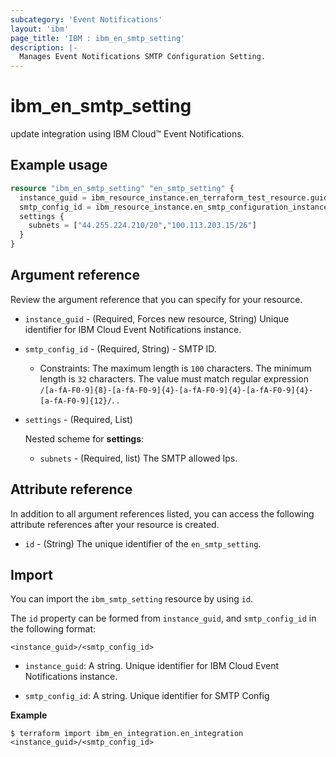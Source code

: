 ```yaml
---
subcategory: 'Event Notifications'
layout: 'ibm'
page_title: 'IBM : ibm_en_smtp_setting'
description: |-
  Manages Event Notifications SMTP Configuration Setting.
---
```


# ibm_en_smtp_setting

update integration using IBM Cloud™ Event Notifications.

## Example usage

```terraform
resource "ibm_en_smtp_setting" "en_smtp_setting" {
  instance_guid = ibm_resource_instance.en_terraform_test_resource.guid
  smtp_config_id = ibm_resource_instance.en_smtp_configuration_instance.en_smtp_configuration_id
  settings {
    subnets = ["44.255.224.210/20","100.113.203.15/26"]
  }
}
```

## Argument reference

Review the argument reference that you can specify for your resource.

- `instance_guid` - (Required, Forces new resource, String) Unique identifier for IBM Cloud Event Notifications instance.

- `smtp_config_id` - (Required, String) - SMTP ID.
  * Constraints: The maximum length is `100` characters. The minimum length is `32` characters. The value must match regular expression `/[a-fA-F0-9]{8}-[a-fA-F0-9]{4}-[a-fA-F0-9]{4}-[a-fA-F0-9]{4}-[a-fA-F0-9]{12}/`. .

- `settings` - (Required, List)

  Nested scheme for **settings**:

  - `subnets` - (Required, list) The SMTP allowed Ips.


## Attribute reference

In addition to all argument references listed, you can access the following attribute references after your resource is created.

- `id` - (String) The unique identifier of the `en_smtp_setting`.

## Import

You can import the `ibm_smtp_setting` resource by using `id`.

The `id` property can be formed from `instance_guid`, and `smtp_config_id` in the following format:

```
<instance_guid>/<smtp_config_id>
```

- `instance_guid`: A string. Unique identifier for IBM Cloud Event Notifications instance.

- `smtp_config_id`: A string. Unique identifier for SMTP Config

**Example**

```
$ terraform import ibm_en_integration.en_integration <instance_guid>/<smtp_config_id>
```

